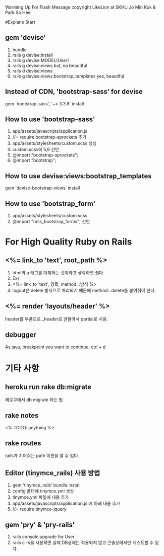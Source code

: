 Warming Up For Flash Message
copyright LikeLion at SKHU
Jo Min Kuk & Park So Hee

#Explane Start

## gem 'devise'
1. bundle
2. rails g devise:install
3. rails g devise MODEL(User)
4. rails g devise:views
but, no beautiful
5. rails d devise:views
6. rails g devise:views:bootstrap_templates
yes, beautiful

## Instead of CDN, 'bootstrap-sass' for devise
gem 'bootstrap-sass', '~> 3.3.6' install

## How to use 'bootstrap-sass'
1. app/assets/javascripts/application.js
2. //= require bootstrap-sprockets 추가
3. app/assets/stylesheets/custom.scss 생성
4. custom.scss에 5,6 선언
5. @import "bootstrap-sprockets";
6. @import "bootstrap";

## How to use devise:views:bootstrap_templates
gem 'devise-bootstrap-views' install

## How to use 'bootstrap_form'
1. app/assets/stylesheets/custom.scss
2. @import "rails_bootstrap_forms"; 선언



# For High Quality Ruby on Rails
## <%= link_to 'text', root_path %>
1. html의 a 태그를 대체하는 것이라고 생각하면 쉽다.
2. Ex)
3. <%= link_to 'text', 경로, method: :방식 %>
4. logout은 delete 방식으로 처리되기 때문에 method: :delete를 붙여줘야 한다.

## <%= render 'layouts/header' %>
header를 부품으로 _header로 만들어서 partial로 사용.

## debugger
As java, breakpoint
you want to continue, ctrl + d



# 기타 사항
## heroku run rake db:migrate
헤로쿠에서 db migrate 하는 법

## rake notes
<% TODO: anything %>

## rake routes
rails가 지어주는 path 이름을 알 수 있다.

## Editor (tinymce_rails) 사용 방법
1. gem 'tinymce_rails' bundle install
2. config 폴더에 tinymce.yml 생성
3. tinymce.yml 파일에 내용 추가
4. app/assets/javascripts/application.js 에 아래 내용 추가
5. //= require tinymce-jquery

## gem 'pry' & 'pry-rails'
1. rails console upgrade for User
2. rails c -s을 사용하면 실제 DB상에는 적용되지 않고 콘솔상에서만 테스트할 수 있다.